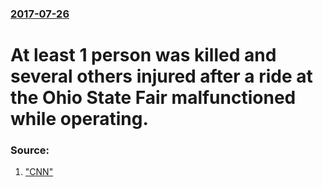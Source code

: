 ### [2017-07-26](/news/2017/07/26/index.md)

# At least 1 person was killed and several others injured after a ride at the Ohio State Fair malfunctioned while operating. 




### Source:

1. ["CNN"](http://www.cnn.com/2017/07/26/us/ohio-state-fair-ride-incident/index.html)
